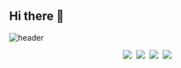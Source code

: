 ## Hi there 👋

![header](https://capsule-render.vercel.app/api?type=waving&color=gradient&customColorList=10&height=200&section=header&text=Hoon's%20GitHub&fontSize=50&animation=twinkling&fontAlign=68&fontAlignY=36)

<p align="center">
  <img src="https://img.shields.io/badge/-C%23-000000?style=flat-square&logo=-C%23&logoColor=White"/></a>&nbsp
  <img src="https://img.shields.io/badge/C-A8B9CC?style=flat-square&logo=C&logoColor=white"/></a>&nbsp
  <img src="https://img.shields.io/badge/Unity-%23000000.svg?style=flat-square&logo=unity&logoColor=white"/></a>&nbsp
  <img src="https://img.shields.io/badge/Visual%20Studio%20Code-0078d7.svg?style=flat-square&logo=Visual-Studio-Code&logoColor=white"/></a>&nbsp
</p>

<!--
**hoon877/hoon877** is a ✨ _special_ ✨ repository because its `README.md` (this file) appears on your GitHub profile.

Here are some ideas to get you started:

- 🔭 I’m currently working on ...
- 🌱 I’m currently learning ...
- 👯 I’m looking to collaborate on ...
- 🤔 I’m looking for help with ...
- 💬 Ask me about ...
- 📫 How to reach me: ...
- 😄 Pronouns: ...
- ⚡ Fun fact: ...
-->
